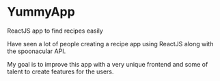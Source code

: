 # YummyApp

ReactJS app to find recipes easily

Have seen a lot of people creating a recipe app using ReactJS along with the spoonacular API.

My goal is to improve this app with a very unique frontend and some of talent to create features for the users.
